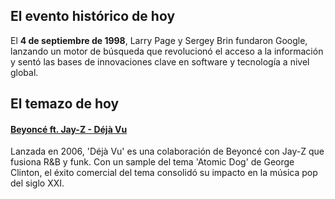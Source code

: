 ## El evento histórico de hoy
El **4 de septiembre de 1998**, Larry Page y Sergey Brin fundaron Google, lanzando un motor de búsqueda que revolucionó el acceso a la información y sentó las bases de innovaciones clave en software y tecnología a nivel global.

## El temazo de hoy
#### [Beyoncé ft. Jay-Z - Déjà Vu](https://www.youtube.com/watch?v=RQ9BWndKEgs)
Lanzada en 2006, 'Déjà Vu' es una colaboración de Beyoncé con Jay-Z que fusiona R&B y funk. Con un sample del tema 'Atomic Dog' de George Clinton, el éxito comercial del tema consolidó su impacto en la música pop del siglo XXI.

